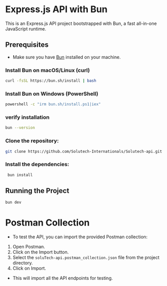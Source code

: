 # Express.js API with Bun

This is an Express.js API project bootstrapped with Bun, a fast all-in-one JavaScript runtime.

## Prerequisites

- Make sure you have [Bun](https://bun.sh) installed on your machine.

### Install Bun on macOS/Linux (curl)

```bash
curl -fsSL https://bun.sh/install | bash
```
### Install Bun on Windows (PowerShell)
```bash
powershell -c "irm bun.sh/install.ps1|iex"
```

### verify installation
```bash
bun --version
```

### Clone the repository:
```bash
git clone https://github.com/Solutech-Internationals/Solutech-api.git
```
### Install the dependencies:

```bash
 bun install
```
## Running the Project

```bash
bun dev
```
 # Postman Collection
- To test the API, you can import the provided Postman collection:

 1. Open Postman.
 2. Click on the Import button.
 3. Select the `soluTech-api.postman_collection.json` file from the project directory.
 4. Click on Import.
 
- This will import all the API endpoints for testing.